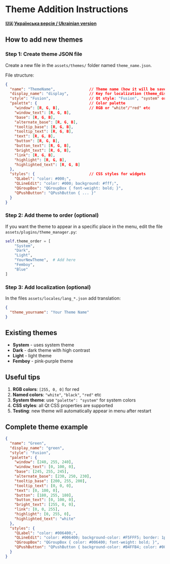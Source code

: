 # Theme Addition Instructions

**🇺🇦 [Українська версія / Ukrainian version](THEMES_UA.md)**

## How to add new themes

### Step 1: Create theme JSON file

Create a new file in the `assets/themes/` folder named `theme_name.json`.

File structure:
```json
{
  "name": "ThemeName",               // Theme name (how it will be saved in settings)
  "display_name": "display",         // Key for localization (theme_display in lang files)
  "style": "Fusion",                 // Qt style: "Fusion", "system" or other
  "palette": {                       // Color palette
    "window": [R, G, B],             // RGB or "white"/"red" etc
    "window_text": [R, G, B],
    "base": [R, G, B],
    "alternate_base": [R, G, B],
    "tooltip_base": [R, G, B],
    "tooltip_text": [R, G, B],
    "text": [R, G, B],
    "button": [R, G, B],
    "button_text": [R, G, B],
    "bright_text": [R, G, B],
    "link": [R, G, B],
    "highlight": [R, G, B],
    "highlighted_text": [R, G, B]
  },
  "styles": {                        // CSS styles for widgets
    "QLabel": "color: #000;",
    "QLineEdit": "color: #000; background: #fff;",
    "QGroupBox": "QGroupBox { font-weight: bold; }",
    "QPushButton": "QPushButton { ... }"
  }
}
```

### Step 2: Add theme to order (optional)

If you want the theme to appear in a specific place in the menu, edit the file `assets/plugins/theme_manager.py`:

```python
self.theme_order = [
    "System",
    "Dark", 
    "Light",
    "YourNewTheme",  # Add here
    "Femboy",
    "Blue"
]
```

### Step 3: Add localization (optional)

In the files `assets/locales/lang_*.json` add translation:

```json
{
  "theme_yourname": "Your Theme Name"
}
```

## Existing themes

- **System** - uses system theme
- **Dark** - dark theme with high contrast  
- **Light** - light theme
- **Femboy** - pink-purple theme

## Useful tips

1. **RGB colors**: `[255, 0, 0]` for red
2. **Named colors**: `"white"`, `"black"`, `"red"` etc
3. **System theme**: use `"palette": "system"` for system colors
4. **CSS styles**: all Qt CSS properties are supported
5. **Testing**: new theme will automatically appear in menu after restart

## Complete theme example

```json
{
  "name": "Green",
  "display_name": "green", 
  "style": "Fusion",
  "palette": {
    "window": [240, 255, 240],
    "window_text": [0, 100, 0],
    "base": [245, 255, 245],
    "alternate_base": [230, 250, 230],
    "tooltip_base": [200, 255, 200],
    "tooltip_text": [0, 0, 0],
    "text": [0, 100, 0],
    "button": [180, 255, 180],
    "button_text": [0, 100, 0],
    "bright_text": [255, 0, 0],
    "link": [0, 0, 255],
    "highlight": [0, 255, 0],
    "highlighted_text": "white"
  },
  "styles": {
    "QLabel": "color: #006400;",
    "QLineEdit": "color: #006400; background-color: #F5FFF5; border: 1px solid #228B22; padding: 2px;",
    "QGroupBox": "QGroupBox { color: #006400; font-weight: bold; }",
    "QPushButton": "QPushButton { background-color: #B4FFB4; color: #006400; border: 2px solid #228B22; border-radius: 4px; padding: 4px; font-weight: bold; } QPushButton:hover { background-color: #90EE90; } QPushButton:pressed { background-color: #32CD32; }"
  }
}
```